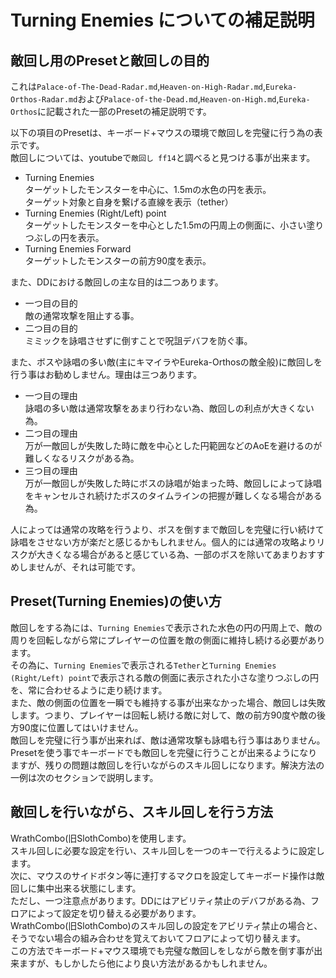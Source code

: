 # Turning Enemies についての補足説明  

## 敵回し用のPresetと敵回しの目的  

これは`Palace-of-The-Dead-Radar.md`,`Heaven-on-High-Radar.md`,`Eureka-Orthos-Radar.md`および`Palace-of-the-Dead.md`,`Heaven-on-High.md`,`Eureka-Orthos`に記載された一部のPresetの補足説明です。  
  
以下の項目のPresetは、キーボード+マウスの環境で敵回しを完璧に行う為の表示です。  
敵回しについては、youtubeで`敵回し ff14`と調べると見つける事が出来ます。  
* Turning Enemies  
  ターゲットしたモンスターを中心に、1.5mの水色の円を表示。  
  ターゲット対象と自身を繋げる直線を表示（tether）  
* Turning Enemies (Right/Left) point  
  ターゲットしたモンスターを中心とした1.5mの円周上の側面に、小さい塗りつぶしの円を表示。  
* Turning Enemies Forward  
  ターゲットしたモンスターの前方90度を表示。  
  
また、DDにおける敵回しの主な目的は二つあります。  
*  一つ目の目的  
  敵の通常攻撃を阻止する事。  
*  二つ目の目的  
  ミミックを詠唱させずに倒すことで呪詛デバフを防ぐ事。  
  
また、ボスや詠唱の多い敵(主にキマイラやEureka-Orthosの敵全般)に敵回しを行う事はお勧めしません。理由は三つあります。  
* 一つ目の理由  
  詠唱の多い敵は通常攻撃をあまり行わない為、敵回しの利点が大きくない為。  
* 二つ目の理由  
  万が一敵回しが失敗した時に敵を中心とした円範囲などのAoEを避けるのが難しくなるリスクがある為。  
* 三つ目の理由  
  万が一敵回しが失敗した時にボスの詠唱が始まった時、敵回しによって詠唱をキャンセルされ続けたボスのタイムラインの把握が難しくなる場合がある為。  

人によっては通常の攻略を行うより、ボスを倒すまで敵回しを完璧に行い続けて詠唱をさせない方が楽だと感じるかもしれません。個人的には通常の攻略よりリスクが大きくなる場合があると感じている為、一部のボスを除いてあまりおすすめしませんが、それは可能です。  


##  Preset(Turning Enemies)の使い方  

敵回しをする為には、`Turning Enemies`で表示された水色の円の円周上で、敵の周りを回転しながら常にプレイヤーの位置を敵の側面に維持し続ける必要があります。  
その為に、`Turning Enemies`で表示される`Tether`と`Turning Enemies (Right/Left) point`で表示される敵の側面に表示された小さな塗りつぶしの円を、常に合わせるように走り続けます。  
また、敵の側面の位置を一瞬でも維持する事が出来なかった場合、敵回しは失敗します。つまり、プレイヤーは回転し続ける敵に対して、敵の前方90度や敵の後方90度に位置してはいけません。  
敵回しを完璧に行う事が出来れば、敵は通常攻撃も詠唱も行う事はありません。  
Presetを使う事でキーボードでも敵回しを完璧に行うことが出来るようになりますが、残りの問題は敵回しを行いながらのスキル回しになります。解決方法の一例は次のセクションで説明します。  

## 敵回しを行いながら、スキル回しを行う方法

WrathCombo(旧SlothCombo)を使用します。  
スキル回しに必要な設定を行い、スキル回しを一つのキーで行えるように設定します。  
次に、マウスのサイドボタン等に連打するマクロを設定してキーボード操作は敵回しに集中出来る状態にします。  
ただし、一つ注意点があります。DDにはアビリティ禁止のデバフがある為、フロアによって設定を切り替える必要があります。  
WrathCombo(旧SlothCombo)のスキル回しの設定をアビリティ禁止の場合と、そうでない場合の組み合わせを覚えておいてフロアによって切り替えます。  
この方法でキーボード+マウス環境でも完璧な敵回しをしながら敵を倒す事が出来ますが、もしかしたら他により良い方法があるかもしれません。  